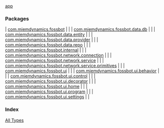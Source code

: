 [app](./index.md)

### Packages

| [com.miemdynamics.fossbot](com.miemdynamics.fossbot/index.md) |  |
| [com.miemdynamics.fossbot.data.db](com.miemdynamics.fossbot.data.db/index.md) |  |
| [com.miemdynamics.fossbot.data.entity](com.miemdynamics.fossbot.data.entity/index.md) |  |
| [com.miemdynamics.fossbot.data.provider](com.miemdynamics.fossbot.data.provider/index.md) |  |
| [com.miemdynamics.fossbot.data.repo](com.miemdynamics.fossbot.data.repo/index.md) |  |
| [com.miemdynamics.fossbot.internal](com.miemdynamics.fossbot.internal/index.md) |  |
| [com.miemdynamics.fossbot.network.connection](com.miemdynamics.fossbot.network.connection/index.md) |  |
| [com.miemdynamics.fossbot.network.service](com.miemdynamics.fossbot.network.service/index.md) |  |
| [com.miemdynamics.fossbot.network.service.primitives](com.miemdynamics.fossbot.network.service.primitives/index.md) |  |
| [com.miemdynamics.fossbot.ui](com.miemdynamics.fossbot.ui/index.md) |  |
| [com.miemdynamics.fossbot.ui.behavior](com.miemdynamics.fossbot.ui.behavior/index.md) |  |
| [com.miemdynamics.fossbot.ui.control](com.miemdynamics.fossbot.ui.control/index.md) |  |
| [com.miemdynamics.fossbot.ui.decorator](com.miemdynamics.fossbot.ui.decorator/index.md) |  |
| [com.miemdynamics.fossbot.ui.home](com.miemdynamics.fossbot.ui.home/index.md) |  |
| [com.miemdynamics.fossbot.ui.program](com.miemdynamics.fossbot.ui.program/index.md) |  |
| [com.miemdynamics.fossbot.ui.settings](com.miemdynamics.fossbot.ui.settings/index.md) |  |

### Index

[All Types](alltypes/index.md)